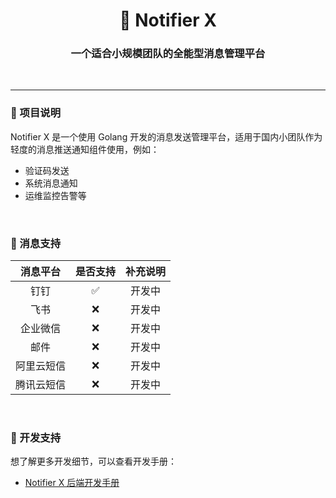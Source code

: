 <!--suppress HtmlDeprecatedAttribute -->
<h1 align="center">🥳 Notifier X</h1>
<h3 align="center">一个适合小规模团队的全能型消息管理平台</h3>

<p align="center">
  <a>
    <img src="https://img.shields.io/badge/-Golang 1.20-blue?style=flat-square&logo=go&logoColor=white" alt="">
  </a>
  <a>
    <img src="https://img.shields.io/badge/-Gin 1.9.1-blue?style=flat-square&logo=gin&logoColor=white" alt="">
  </a>
  <a>
    <img src="https://img.shields.io/badge/-MySQL-blue?style=flat-square&logo=mysql&logoColor=white" alt="">
  </a>
  <a>
    <img src="https://img.shields.io/badge/-Redis-c14438?style=flat-square&logo=redis&logoColor=white&link=mailto:ezops.cn@gmail.com" alt="">
  </a>
</p>

<hr>

### 📑 项目说明

Notifier X 是一个使用 Golang 开发的消息发送管理平台，适用于国内小团队作为轻度的消息推送通知组件使用，例如：

* 验证码发送
* 系统消息通知
* 运维监控告警等

<br>

### 📩 消息支持

| 消息平台  | 是否支持 | 补充说明 |
|:-----:|:----:|:----:|
|  钉钉   |  ✅   | 开发中  |
|  飞书   |  ❌   | 开发中  |
| 企业微信  |  ❌   | 开发中  |
|  邮件   |  ❌   | 开发中  |
| 阿里云短信 |  ❌   | 开发中  |
| 腾讯云短信 |  ❌   | 开发中  |

<br>

### 📖 开发支持

想了解更多开发细节，可以查看开发手册：
* [Notifier X 后端开发手册](./README-DEV-BACKEND.md)